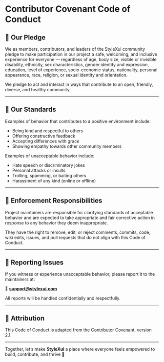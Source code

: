 # Contributor Covenant Code of Conduct

## 🌟 Our Pledge

We as members, contributors, and leaders of the StyleXui community pledge to make participation in our project a safe, welcoming, and inclusive experience for everyone — regardless of age, body size, visible or invisible disability, ethnicity, sex characteristics, gender identity and expression, education, level of experience, socio-economic status, nationality, personal appearance, race, religion, or sexual identity and orientation.

We pledge to act and interact in ways that contribute to an open, friendly, diverse, and healthy community.

---

## 🤝 Our Standards

Examples of behavior that contributes to a positive environment include:

- Being kind and respectful to others
- Offering constructive feedback
- Accepting differences with grace
- Showing empathy towards other community members

Examples of unacceptable behavior include:

- Hate speech or discriminatory jokes
- Personal attacks or insults
- Trolling, spamming, or baiting others
- Harassment of any kind (online or offline)

---

## 🔧 Enforcement Responsibilities

Project maintainers are responsible for clarifying standards of acceptable behavior and are expected to take appropriate and fair corrective action in response to any behavior they deem inappropriate.

They have the right to remove, edit, or reject comments, commits, code, wiki edits, issues, and pull requests that do not align with this Code of Conduct.

---

## 📝 Reporting Issues

If you witness or experience unacceptable behavior, please report it to the maintainers at:

📧 **support@stylexui.com**

All reports will be handled confidentially and respectfully.

---

## 📄 Attribution

This Code of Conduct is adapted from the [Contributor Covenant](https://www.contributor-covenant.org/), version 2.1.

---

Together, let’s make **StyleXui** a place where everyone feels empowered to build, contribute, and thrive 🚀
